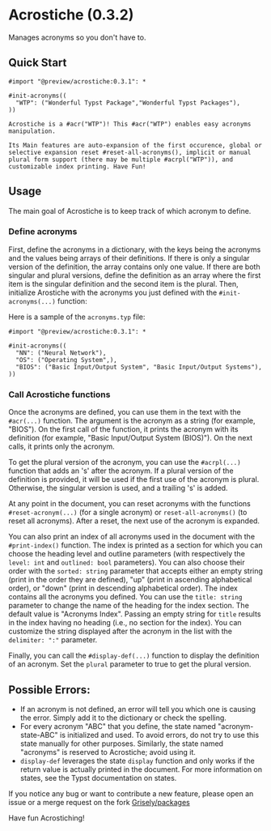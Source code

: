 # Acrostiche (0.3.2)

Manages acronyms so you don't have to.

## Quick Start

```
#import "@preview/acrostiche:0.3.1": *

#init-acronyms((
  "WTP": ("Wonderful Typst Package","Wonderful Typst Packages"),
))

Acrostiche is a #acr("WTP")! This #acr("WTP") enables easy acronyms manipulation.

Its Main features are auto-expansion of the first occurence, global or selective expansion reset #reset-all-acronyms(), implicit or manual plural form support (there may be multiple #acrpl("WTP")), and customizable index printing. Have Fun!
```


## Usage

The main goal of Acrostiche is to keep track of which acronym to define.

### Define acronyms
First, define the acronyms in a dictionary, with the keys being the acronyms and the values being arrays of their definitions. If there is only a singular version of the definition, the array contains only one value. If there are both singular and plural versions, define the definition as an array where the first item is the singular definition and the second item is the plural.
Then, initialize Arostiche with the acronyms you just defined with the `#init-acronyms(...)` function:

Here is a sample of the `acronyms.typ` file:
```
#import "@preview/acrostiche:0.3.1": *

#init-acronyms((
  "NN": ("Neural Network"),
  "OS": ("Operating System",),
  "BIOS": ("Basic Input/Output System", "Basic Input/Output Systems"), 
)) 
```

### Call Acrostiche functions
Once the acronyms are defined, you can use them in the text with the `#acr(...)` function. The argument is the acronym as a string (for example, "BIOS"). On the first call of the function, it prints the acronym with its definition (for example, "Basic Input/Output System (BIOS)"). On the next calls, it prints only the acronym.

To get the plural version of the acronym, you can use the `#acrpl(...)` function that adds an 's' after the acronym. If a plural version of the definition is provided, it will be used if the first use of the acronym is plural. Otherwise, the singular version is used, and a trailing 's' is added.

At any point in the document, you can reset acronyms with the functions `#reset-acronym(...)` (for a single acronym) or `reset-all-acronyms()` (to reset all acronyms). After a reset, the next use of the acronym is expanded.

You can also print an index of all acronyms used in the document with the `#print-index()` function. The index is printed as a section for which you can choose the heading level and outline parameters (with respectively the `level: int` and `outlined: bool` parameters). You can also choose their order with the `sorted: string` parameter that accepts either an empty string (print in the order they are defined), "up" (print in ascending alphabetical order), or "down" (print in descending alphabetical order).
The index contains all the acronyms you defined. You can use the `title: string` parameter to change the name of the heading for the index section. The default value is "Acronyms Index". Passing an empty string for `title` results in the index having no heading (i.e., no section for the index). You can customize the string displayed after the acronym in the list with the `delimiter: ":"` parameter.

Finally, you can call the `#display-def(...)` function to display the definition of an acronym. Set the `plural` parameter to true to get the plural version.

## Possible Errors:

 * If an acronym is not defined, an error will tell you which one is causing the error. Simply add it to the dictionary or check the spelling.
 * For every acronym "ABC" that you define, the state named "acronym-state-ABC" is initialized and used. To avoid errors, do not try to use this state manually for other purposes. Similarly, the state named "acronyms" is reserved to Acrostiche; avoid using it.
 * `display-def` leverages the state `display` function and only works if the return value is actually printed in the document. For more information on states, see the Typst documentation on states.

If you notice any bug or want to contribute a new feature, please open an issue or a merge request on the fork [Grisely/packages](https://github.com/Grisely/packages)

Have fun Acrostiching!
